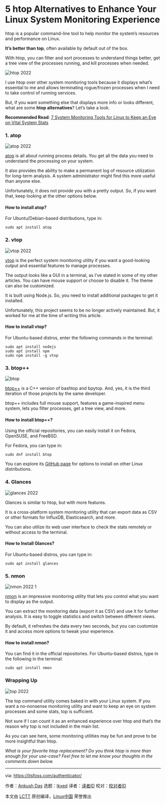 [#]: subject: "5 htop Alternatives to Enhance Your Linux System Monitoring Experience"
[#]: via: "https://itsfoss.com/authenticator/"
[#]: author: "Ankush Das https://itsfoss.com/author/ankush/"
[#]: collector: "lkxed"
[#]: translator: " "
[#]: reviewer: " "
[#]: publisher: " "
[#]: url: " "

5 htop Alternatives to Enhance Your Linux System Monitoring Experience
======

htop is a popular command-line tool to help monitor the system’s resources and performance on Linux. 

**It’s better than top**, often available by default out of the box.

With htop, you can filter and sort processes to understand things better, get a tree view of the processes running, and kill processes when needed.

![htop 2022][1]

I use htop over other system monitoring tools because it displays what’s essential to me and allows terminating rogue/frozen processes when I need to take control of running services.

But, if you want something else that displays more info or looks different, what are some **htop alternatives**? Let’s take a look.

**Recommended Read**: [7 System Monitoring Tools for Linux to Keep an Eye on Vital System Stats][2]

### 1. atop

![atop 2022][3]

[atop][4] is all about running process details. You get all the data you need to understand the processing on your system.

It also provides the ability to make a permanent log of resource utilization for long-term analysis. A system administrator might find this more useful than anyone else.

Unfortunately, it does not provide you with a pretty output. So, if you want that, keep looking at the other options below.

#### How to install atop?

For Ubuntu/Debian-based distributions, type in:

```
sudo apt install atop
```

### 2. vtop

![vtop 2022][5]

[vtop][6] is the perfect system monitoring utility if you want a good-looking output and essential features to manage processes.

The output looks like a GUI in a terminal, as I’ve stated in some of my other articles. You can have mouse support or choose to disable it. The theme can also be customized.

It is built using Node.js. So, you need to install additional packages to get it installed.

Unfortunately, this project seems to be no longer actively maintained. But, it worked for me at the time of writing this article.

#### How to install vtop?

For Ubuntu-based distros, enter the following commands in the terminal:

```
sudo apt install nodejs
sudo apt install npm
sudo npm install -g vtop
```

### 3. btop++

![btop][7]

[btop++][8] is a C++ version of bashtop and bpytop. And, yes, it is the third iteration of those projects by the same developer.

btop++ includes full mouse support, features a game-inspired menu system, lets you filter processes, get a tree view, and more.

#### How to install btop++?

Using the official repositories, you can easily install it on Fedora, OpenSUSE, and FreeBSD. 

For Fedora, you can type in:

```
sudo dnf install btop
```

You can explore its [GitHub page][8] for options to install on other Linux distributions.

### 4. Glances

![glances 2022][9]

Glances is similar to htop, but with more features.

It is a cross-platform system monitoring utility that can export data as CSV or other formats for InfluxDB, Elasticsearch, and more.

You can also utilize its web user interface to check the stats remotely or without access to the terminal.

#### How to Install Glances?

For Ubuntu-based distros, you can type in:

```
sudo apt install glances
```

### 5. nmon

![nmon 2022 1][10]

[nmon][11] is an impressive monitoring utility that lets you control what you want to display as the output.

You can extract the monitoring data (export it as CSV) and use it for further analysis. It is easy to toggle statistics and switch between different views.

By default, it refreshes the data every two seconds, but you can customize it and access more options to tweak your experience.

#### How to install nmon?

You can find it in the official repositories. For Ubuntu-based distros, type in the following in the terminal:

```
sudo apt install nmon
```

### Wrapping Up

![top 2022][12]

The top command utility comes baked in with your Linux system. If you want a no-nonsense monitoring utility and want to keep an eye on system processes and some stats, top is sufficient.

Not sure if I can count it as an enhanced experience over htop and that’s the reason why top is not included in the main list.

As you can see here, some monitoring utilities may be fun and prove to be more insightful than htop.

_What is your favorite htop replacement? Do you think htop is more than enough for your use-case? Feel free to let me know your thoughts in the comments down below._

--------------------------------------------------------------------------------

via: https://itsfoss.com/authenticator/

作者：[Ankush Das][a]
选题：[lkxed][b]
译者：[译者ID](https://github.com/译者ID)
校对：[校对者ID](https://github.com/校对者ID)

本文由 [LCTT](https://github.com/LCTT/TranslateProject) 原创编译，[Linux中国](https://linux.cn/) 荣誉推出

[a]: https://itsfoss.com/author/ankush/
[b]: https://github.com/lkxed
[1]: https://itsfoss.com/wp-content/uploads/2022/11/htop-2022.png
[2]: https://itsfoss.com/linux-system-monitoring-tools/
[3]: https://itsfoss.com/wp-content/uploads/2022/11/atop-2022.png
[4]: https://www.atoptool.nl/index.php
[5]: https://itsfoss.com/wp-content/uploads/2022/11/vtop-2022.png
[6]: https://github.com/MrRio/vtop
[7]: https://itsfoss.com/wp-content/uploads/2022/11/btop.png
[8]: https://github.com/aristocratos/btop
[9]: https://itsfoss.com/wp-content/uploads/2022/11/glances-2022.png
[10]: https://itsfoss.com/wp-content/uploads/2022/11/nmon-2022-1.png
[11]: https://nmon.sourceforge.net/pmwiki.php?n=Main.HomePage
[12]: https://itsfoss.com/wp-content/uploads/2022/11/top-2022.png
